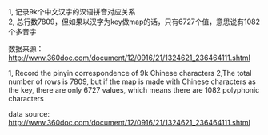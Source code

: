 1, 记录9k个中文汉字的汉语拼音对应关系  
2, 总行数7809，但如果以汉字为key做map的话，只有6727个值，意思说有1082个多音字

数据来源：http://www.360doc.com/document/12/0916/21/1324621_236464111.shtml

1, Record the pinyin correspondence of 9k Chinese characters
2,The total number of rows is 7809, but if the map is made with Chinese characters as the key, there are only 6727 values, which means there are 1082 polyphonic characters

data source: http://www.360doc.com/document/12/0916/21/1324621_236464111.shtml
